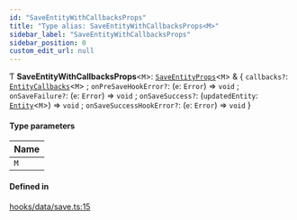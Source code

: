 ```yaml
---
id: "SaveEntityWithCallbacksProps"
title: "Type alias: SaveEntityWithCallbacksProps<M>"
sidebar_label: "SaveEntityWithCallbacksProps"
sidebar_position: 0
custom_edit_url: null
---
```


Ƭ **SaveEntityWithCallbacksProps**<`M`\>: [`SaveEntityProps`](../interfaces/SaveEntityProps)<`M`\> & { `callbacks?`: [`EntityCallbacks`](../interfaces/EntityCallbacks)<`M`\> ; `onPreSaveHookError?`: (`e`: `Error`) => `void` ; `onSaveFailure?`: (`e`: `Error`) => `void` ; `onSaveSuccess?`: (`updatedEntity`: [`Entity`](../interfaces/Entity)<`M`\>) => `void` ; `onSaveSuccessHookError?`: (`e`: `Error`) => `void`  }

#### Type parameters

| Name |
| :------ |
| `M` |

#### Defined in

[hooks/data/save.ts:15](https://github.com/Camberi/firecms/blob/2d60fba/src/hooks/data/save.ts#L15)
